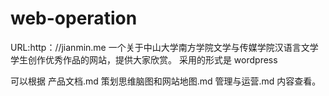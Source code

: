 # web-operation
URL:http：//jianmin.me
一个关于中山大学南方学院文学与传媒学院汉语言文学学生创作优秀作品的网站，提供大家欣赏。
采用的形式是 wordpress 

可以根据 产品文档.md   策划思维脑图和网站地图.md   管理与运营.md 内容查看。
